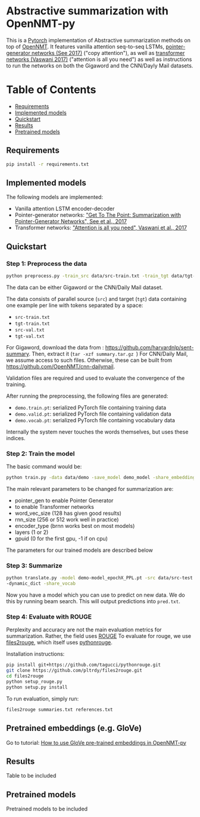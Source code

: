 # Abstractive summarization with OpenNMT-py

This is a [Pytorch](https://github.com/pytorch/pytorch)
implementation of Abstractive summarization methods on top
of [OpenNMT](https://github.com/OpenNMT/OpenNMT). It features vanilla attention seq-to-seq LSTMs,
[pointer-generator networks (See 2017)](https://arxiv.org/abs/1704.04368) ("copy attention"),
as well as [transformer networks  (Vaswani 2017)](https://arxiv.org/pdf/1706.03762.pdf)  ("attention is all you need")
as well as instructions to run the networks on both the Gigaword and the CNN/Dayly Mail datasets.


Table of Contents
=================

  * [Requirements](#requirements)
  * [Implemented models](#implemented-models)
  * [Quickstart](#quickstart)
  * [Results](#results)
  * [Pretrained models](#models)

## Requirements

```bash
pip install -r requirements.txt
```

## Implemented models

The following models are implemented:

- Vanilla attention LSTM encoder-decoder
- Pointer-generator networks: ["Get To The Point: Summarization with Pointer-Generator Networks",
  See et al., 2017](http://arxiv.org/abs/1704.04368)
- Transformer networks: ["Attention is all you need", Vaswani et al., 2017](https://arxiv.org/pdf/1706.03762)

## Quickstart

### Step 1: Preprocess the data

```bash
python preprocess.py -train_src data/src-train.txt -train_tgt data/tgt-train.txt -valid_src data/src-val.txt -valid_tgt data/tgt-val.txt -save_data data/demo -share_vocab -dynamic_dict -src_vocab_size 50000
```

The data can be either Gigaword or the CNN/Daily Mail dataset.

The data consists of parallel source (`src`) and target (`tgt`) data containing one example per line with tokens separated by a space:

* `src-train.txt`
* `tgt-train.txt`
* `src-val.txt`
* `tgt-val.txt`

For Gigaword, download the data from : https://github.com/harvardnlp/sent-summary. Then, extract it (```tar -xzf summary.tar.gz ```)
For CNN/Daily Mail, we assume access to such files. Otherwise, these can be built from https://github.com/OpenNMT/cnn-dailymail.

Validation files are required and used to evaluate the convergence of the training.

After running the preprocessing, the following files are generated:

* `demo.train.pt`: serialized PyTorch file containing training data
* `demo.valid.pt`: serialized PyTorch file containing validation data
* `demo.vocab.pt`: serialized PyTorch file containing vocabulary data


Internally the system never touches the words themselves, but uses these indices.

### Step 2: Train the model

The basic command would be:

```bash
python train.py -data data/demo -save_model demo_model -share_embeddings
```

The main relevant parameters to be changed for summarization are:

* pointer\_gen to enable Pointer Generator
* to enable Transformer networks
* word\_vec\_size (128 has given good results)
* rnn\_size (256 or 512 work well in practice)
* encoder\_type (brnn works best on most models)
* layers (1 or 2)
* gpuid (0 for the first gpu, -1 if on cpu)

The parameters for our trained models are described below

### Step 3: Summarize

```bash
python translate.py -model demo-model_epochX_PPL.pt -src data/src-test.txt -o output_pred.txt -replace_unk -beam_size 10
-dynamic_dict -share_vocab
```

Now you have a model which you can use to predict on new data. We do this by running beam search. This will output predictions into `pred.txt`.

### Step 4: Evaluate with ROUGE

Perplexity and accuracy are not the main evaluation metrics for summarization. Rather, the field uses
[ROUGE](https://en.wikipedia.org/wiki/ROUGE_(metric))
To evaluate for rouge, we use [files2rouge](https://github.com/pltrdy/files2rouge), which itself uses
[pythonrouge](https://github.com/tagucci/pythonrouge).

Installation instructions:

```bash
pip install git+https://github.com/tagucci/pythonrouge.git
git clone https://github.com/pltrdy/files2rouge.git
cd files2rouge
python setup_rouge.py
python setup.py install
```

To run evaluation, simply run:
```bash
files2rouge summaries.txt references.txt
```
## Pretrained embeddings (e.g. GloVe)

Go to tutorial: [How to use GloVe pre-trained embeddings in OpenNMT-py](http://forum.opennmt.net/t/how-to-use-glove-pre-trained-embeddings-in-opennmt-py/1011)


## Results

Table to be included

## Pretrained models

Pretrained models to be included

